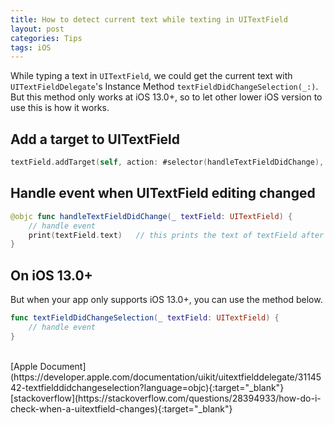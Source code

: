 ```yaml
---
title: How to detect current text while texting in UITextField
layout: post
categories: Tips
tags: iOS
---
```


While typing a text in `UITextField`, we could get the current text with `UITextFieldDelegate`'s Instance Method `textFieldDidChangeSelection(_:)`. But this method only works at iOS 13.0+, so to let other lower iOS version to use this is how it works.


## Add a target to UITextField
```swift
textField.addTarget(self, action: #selector(handleTextFieldDidChange), for: .editingChanged)
```

## Handle event when UITextField editing changed
```swift
@objc func handleTextFieldDidChange(_ textField: UITextField) {
    // handle event
    print(textField.text)   // this prints the text of textField after typing
}
```

## On iOS 13.0+
But when your app only supports iOS 13.0+, you can use the method below.
```swift
func textFieldDidChangeSelection(_ textField: UITextField) {
    // handle event
}
```
<br>
[Apple Document](https://developer.apple.com/documentation/uikit/uitextfielddelegate/3114542-textfielddidchangeselection?language=objc){:target="_blank"}   
[stackoverflow](https://stackoverflow.com/questions/28394933/how-do-i-check-when-a-uitextfield-changes){:target="_blank"}